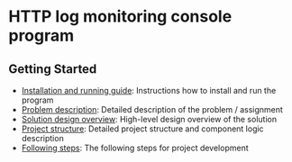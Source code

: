 # HTTP log monitoring console program

## Getting Started

* [Installation and running guide](./docs/installation/README.md): Instructions
  how to install and run the program
* [Problem description](./docs/problem.pdf): Detailed description of the
  problem / assignment
* [Solution design overview](./docs/design/README.md): High-level design
  overview of the solution
* [Project structure](./docs/structure/README.md): Detailed project structure
  and component logic description
* [Following steps](./docs/following_steps/README.md): The following steps for
  project development
